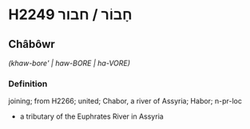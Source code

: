 # H2249 חָבוֹר / חבור

## Châbôwr

_(khaw-bore' | haw-BORE | ha-VORE)_

### Definition

joining; from H2266; united; Chabor, a river of Assyria; Habor; n-pr-loc

- a tributary of the Euphrates River in Assyria
